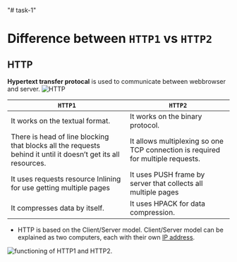 "# task-1" 

# Difference between `HTTP1` vs `HTTP2`

## HTTP 

**Hypertext transfer protocal** is used to communicate between webbrowser and server.
![ HTTP ](https://res.cloudinary.com/thewebmaster/image/upload/c_scale,f_auto,q_auto:best,w_1400/img/hosting/hosting-articles/http1.jpg)

| `HTTP1`| `HTTP2` |
|------ | ------ |
| It works on the textual format. | It works on the binary protocol.|
|There is head of line blocking that blocks all the requests behind it until it doesn’t get its all resources. | It allows multiplexing so one TCP connection is required for multiple requests. |
| It uses requests resource Inlining for use getting multiple pages |	It uses PUSH frame by server that collects all multiple pages 
| It compresses data by itself.	| It uses HPACK for data compression.

+ HTTP is based on the Client/Server model. Client/Server model can be explained as two computers, each with their own [IP address](https://factory.dev/blog/http2-difference-from-http1).

![ functioning of HTTP1 and HTTP2. ](https://cdn.rovity.io/wp-content/uploads/2019/02/http2-multiplexing.png )

